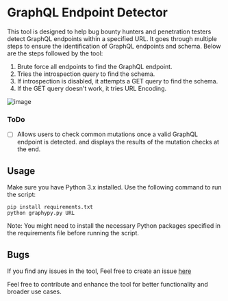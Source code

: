 # GraphQL Endpoint Detector

This tool is designed to help bug bounty hunters and penetration testers detect GraphQL endpoints within a specified URL. It goes through multiple steps to ensure the identification of GraphQL endpoints and schema. Below are the steps followed by the tool:

1. Brute force all endpoints to find the GraphQL endpoint.
2. Tries the introspection query to find the schema.
3. If introspection is disabled, it attempts a GET query to find the schema.
4. If the GET query doesn't work, it tries URL Encoding.

![image](https://github.com/viralvaghela/graphypy/assets/34627404/0a81a129-c19c-4f4e-b669-006b0e972ebc)


### ToDo
- [ ] Allows users to check common mutations once a valid GraphQL endpoint is detected. and displays the results of the mutation checks at the end.

## Usage

Make sure you have Python 3.x installed. Use the following command to run the script:

```
pip install requirements.txt
python graphypy.py URL
```
Note: You might need to install the necessary Python packages specified in the requirements file before running the script.

## Bugs
If you find any issues in the tool, Feel free to create an issue [here](https://github.com/viralvaghela/graphypy/issues/new) 

Feel free to contribute and enhance the tool for better functionality and broader use cases.

